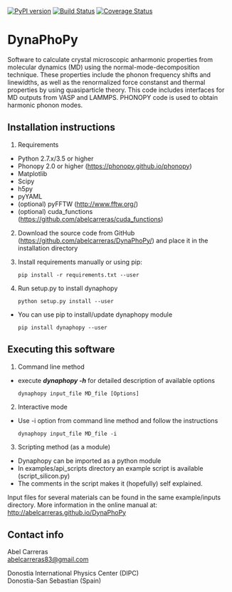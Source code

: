 [![PyPI version](https://badge.fury.io/py/dynaphopy.svg)](https://pypi.python.org/pypi/dynaphopy)
[![Build Status](https://travis-ci.org/abelcarreras/DynaPhoPy.svg)](https://travis-ci.org/abelcarreras/DynaPhoPy)
[![Coverage Status](https://coveralls.io/repos/github/abelcarreras/DynaPhoPy/badge.svg)](https://coveralls.io/github/abelcarreras/DynaPhoPy)

DynaPhoPy
=========
Software to calculate crystal microscopic anharmonic properties
from molecular dynamics (MD) using the normal-mode-decomposition technique.
These properties include the phonon frequency shifts and linewidths,
as well as the renormalized force constanst and thermal properties
by using quasiparticle theory. This code includes interfaces for MD
outputs from VASP and LAMMPS. PHONOPY code is used to obtain harmonic
phonon modes.

Installation instructions
---------------------------------------------------------

1. Requirements
  - Python 2.7.x/3.5 or higher
  - Phonopy 2.0 or higher (https://phonopy.github.io/phonopy)
  - Matplotlib
  - Scipy
  - h5py
  - pyYAML
  - (optional) pyFFTW (http://www.fftw.org/)
  - (optional) cuda_functions (https://github.com/abelcarreras/cuda_functions)

2. Download the source code from GitHub (https://github.com/abelcarreras/DynaPhoPy/)
   and place it in the installation directory

3. Install requirements manually or using pip:
   ```
   pip install -r requirements.txt --user
   ```
4. Run setup.py to install dynaphopy
   ```
   python setup.py install --user
   ```
*  You can use pip to install/update dynaphopy module
   ```
   pip install dynaphopy --user
   ```

Executing this software
---------------------------------------------------------

1. Command line method
  - execute ***dynaphopy -h*** for detailed description of available options
    ```
    dynaphopy input_file MD_file [Options]
    ```

2. Interactive mode
  - Use -i option from command line method and follow the instructions
    ```
    dynaphopy input_file MD_file -i
    ```
3. Scripting method (as a module)
  - Dynaphopy can be imported as a python module
  - In examples/api_scripts directory an example script is available (script_silicon.py)
  - The comments in the script makes it (hopefully) self explained.

Input files for several materials can be found in the same example/inputs directory.
More information in the online manual at: http://abelcarreras.github.io/DynaPhoPy


Contact info
---------------------------------------------------------
Abel Carreras
<br>abelcarreras83@gmail.com

Donostia International Physics Center (DIPC)
<br>Donostia-San Sebastian (Spain)